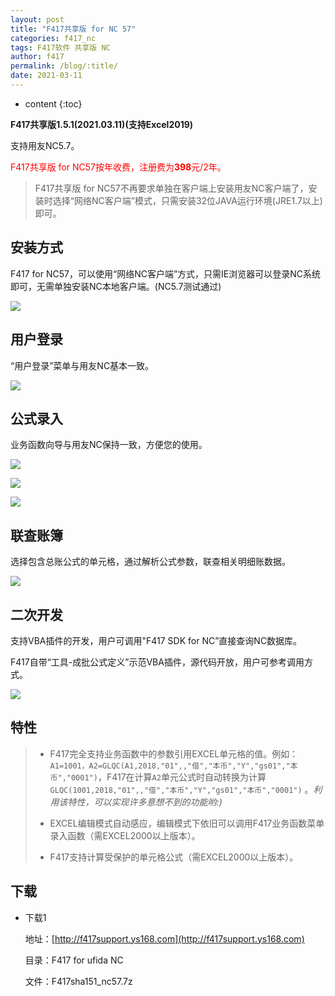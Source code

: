 ```yaml
---
layout: post
title: "F417共享版 for NC 57"
categories: f417_nc
tags: F417软件 共享版 NC
author: f417
permalink: /blog/:title/
date: 2021-03-11
---
```


* content
{:toc}

**F417共享版1.5.1(2021.03.11)(支持Excel2019)**

支持用友NC5.7。

<p><font color="red">F417共享版 for NC57按年收费，注册费为<b>398</b>元/2年。</font></p>

> F417共享版 for NC57不再要求单独在客户端上安装用友NC客户端了，安装时选择“网络NC客户端”模式，只需安装32位JAVA运行环境(JRE1.7以上)即可。
>




## 安装方式

F417 for NC57，可以使用“网络NC客户端”方式，只需IE浏览器可以登录NC系统即可，无需单独安装NC本地客户端。(NC5.7测试通过)

![](/images/f417_nc/f417_nc5_share_install.png)

## 用户登录

“用户登录”菜单与用友NC基本一致。

![](/images/f417_nc/f417_nc5_share_login.png)

## 公式录入

业务函数向导与用友NC保持一致，方便您的使用。

![](/images/f417_nc/f417_nc5_share_wizard_1.png)

![](/images/f417_nc/f417_nc5_share_wizard_2.png)

![](/images/f417_nc/f417_nc5_share_wizard_3.png)

## 联查账簿

选择包含总账公式的单元格，通过解析公式参数，联查相关明细账数据。

![](/images/f417_nc/f417_nc5_share_query_book_1.png)

## 二次开发

支持VBA插件的开发，用户可调用"F417 SDK for NC”直接查询NC数据库。

F417自带“工具-成批公式定义”示范VBA插件，源代码开放，用户可参考调用方式。

![](/images/f417_nc/f417_nc5_share_vba_autofill.png)

## 特性

> - F417完全支持业务函数中的参数引用EXCEL单元格的值。例如：`A1=1001，A2=GLQC(A1,2018,"01",,"借","本币","Y","gs01","本币","0001")`，F417在计算`A2`单元公式时自动转换为计算`GLQC(1001,2018,"01",,"借","本币","Y","gs01","本币","0001")` 。<em>利用该特性，可以实现许多意想不到的功能哟:)</em>
>
> - EXCEL编辑模式自动感应，编辑模式下依旧可以调用F417业务函数菜单录入函数（需EXCEL2000以上版本）。
>
> - F417支持计算受保护的单元格公式（需EXCEL2000以上版本）。

## 下载

- 下载1

  地址：[http://f417support.ys168.com](http://f417support.ys168.com)

  目录：F417 for ufida NC

  文件：F417sha151_nc57.7z
